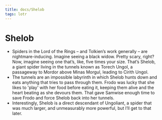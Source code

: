 ```yaml
---
title: docs/Shelob
tags: lotr
---
```


# Shelob

- Spiders in the Lord of the Rings – and Tolkien’s work generally – are nightmare-inducing. Imagine seeing a black widow. Pretty scary, right? Now, imagine seeing one that’s, like, five times your size. That’s Shelob, a giant spider living in the tunnels known as Torech Ungol, a passageway to Mordor above Minas Morgul, leading to Cirith Ungol.
- The tunnels are an impossible labyrinth in which Shelob hunts down and eats anything that tries to pass through them. Frodo was lucky that she likes to 'play' with her food before eating it, keeping them alive and the heart beating as she devours them. That gave Samwise enough time to save Frodo and force Shelob back into her tunnels.
- Interestingly, Shelob is a direct descendant of Ungoliant, a spider that was much larger, and unmeasurably more powerful, but I’ll get to that later.